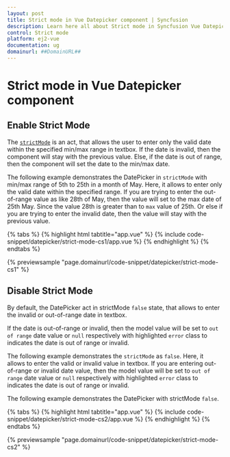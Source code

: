 ```yaml
---
layout: post
title: Strict mode in Vue Datepicker component | Syncfusion
description: Learn here all about Strict mode in Syncfusion Vue Datepicker component of Syncfusion Essential JS 2 and more.
control: Strict mode 
platform: ej2-vue
documentation: ug
domainurl: ##DomainURL##
---
```


# Strict mode in Vue Datepicker component

## Enable Strict Mode

The [`strictMode`](https://ej2.syncfusion.com/vue/documentation/api/datepicker#strictmode) is an act, that allows the user to enter only the valid date within the specified min/max
range in textbox. If the date is invalid, then the component will stay with the previous value. Else, if the date is out of range, then the component will set the date to the min/max date.

The following example demonstrates the DatePicker in `strictMode` with min/max range of 5th to 25th in a month of May. Here, it allows to enter
only the valid date within the specified range. If you are trying to enter the out-of-range value as like 28th of May, then the value will set to the max date of 25th May. Since the value 28th is greater than to `max` value of 25th. Or else if you are trying to enter the invalid date, then the value will stay with the previous value.

{% tabs %}
{% highlight html tabtitle="app.vue" %}
{% include code-snippet/datepicker/strict-mode-cs1/app.vue %}
{% endhighlight %}
{% endtabs %}
        
{% previewsample "page.domainurl/code-snippet/datepicker/strict-mode-cs1" %}

## Disable Strict Mode

By default, the DatePicker act in strictMode `false` state, that allows to enter the invalid or out-of-range date in textbox.

If the date is out-of-range or invalid, then the model value will be set to `out of range` date value or `null` respectively with highlighted  `error` class to indicates the date is out of range or invalid.

The following example demonstrates the `strictMode` as `false`. Here, it allows to enter the valid or invalid value in textbox. If you are entering out-of-range or invalid date value, then the model value will be set to `out of range` date value or `null` respectively with highlighted  `error` class to indicates the date is out of range or invalid.

The following example demonstrates the DatePicker with strictMode `false`.

{% tabs %}
{% highlight html tabtitle="app.vue" %}
{% include code-snippet/datepicker/strict-mode-cs2/app.vue %}
{% endhighlight %}
{% endtabs %}
        
{% previewsample "page.domainurl/code-snippet/datepicker/strict-mode-cs2" %}